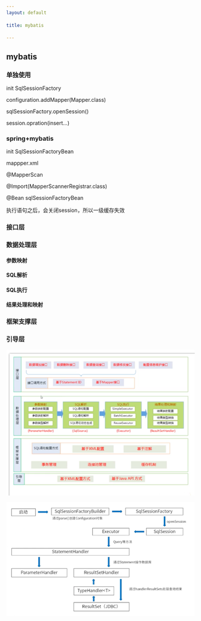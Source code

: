 ```yaml
---
layout: default

title: mybatis

---
```


## mybatis


### 单独使用
init SqlSessionFactory

configuration.addMapper(Mapper.class)

sqlSessionFactory.openSession()

session.opration(insert...)

### spring+mybatis
init SqlSessionFactoryBean

mappper.xml

@MapperScan

@Import(MapperScannerRegistrar.class)

@Bean sqlSessionFactoryBean

执行语句之后，会关闭session，所以一级缓存失效


### 接口层

### 数据处理层
#### 参数映射
#### SQL解析
#### SQL执行
#### 结果处理和映射

### 框架支撑层
### 引导层
![](https://github.com/garydai/garydai.github.com/raw/master/_posts/pic/mybatis.png)

![](https://github.com/garydai/garydai.github.com/raw/master/_posts/pic/mybatis2.png)